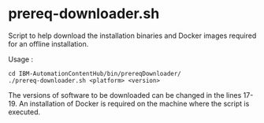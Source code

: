 #  prereq-downloader.sh
Script to help download the installation binaries and Docker images required for an offline installation.

Usage :
```
cd IBM-AutomationContentHub/bin/prereqDownloader/
./prereq-downloader.sh <platform> <version>
```
The versions of software to be downloaded can be changed in the lines 17-19.
An installation of Docker is required on the machine where the script is executed.
